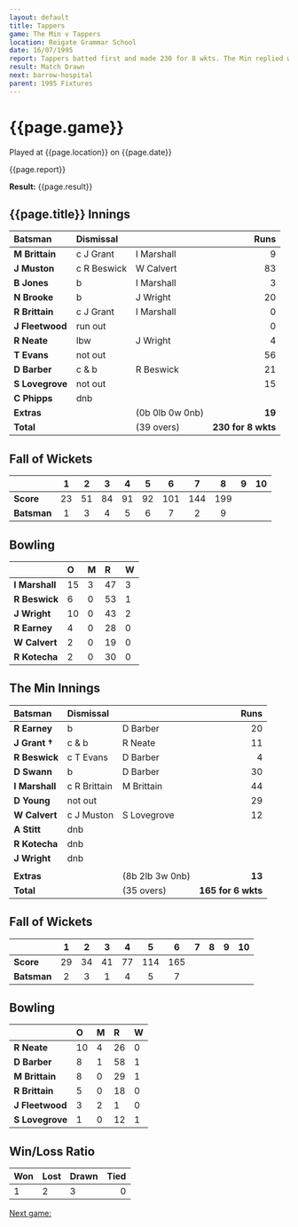 ```yaml
---
layout: default
title: Tappers
game: The Min v Tappers
location: Reigate Grammar School
date: 16/07/1995
report: Tappers batted first and made 230 for 8 wkts. The Min replied with 165 for 6 wkts before time ran out
result: Match Drawn
next: barrow-hospital
parent: 1995 Fixtures
---
```


# {{page.game}}

Played at {{page.location}} on {{page.date}}

{{page.report}}

**Result:** {{page.result}}

## {{page.title}} Innings

| Batsman | Dismissal |  | Runs |
|:---|:---|---|---:|
| **M Brittain** | c J Grant | I Marshall | 9 |
| **J Muston** | c R Beswick | W Calvert | 83 |
| **B Jones** | b | I Marshall | 3 |
| **N Brooke** | b | J Wright | 20 |
| **R Brittain** | c J Grant | I Marshall | 0 |
| **J Fleetwood** | run out |  | 0 |
| **R Neate** | lbw | J Wright | 4 |
| **T Evans** | not out |  | 56 |
| **D Barber** | c & b | R Beswick | 21 |
| **S Lovegrove** | not out |  | 15 |
| **C Phipps** | dnb |  |  |
| **Extras** | | (0b 0lb 0w 0nb) | **19** |
| **Total** | | (39 overs) | **230 for 8 wkts** |

## Fall of Wickets

| | 1 | 2 | 3 | 4 | 5 | 6 | 7 | 8 | 9 | 10 |
|---|:---:|:---:|:---:|:---:|:---:|:---:|:---:|:---:|:---:|:---:|
| **Score** | 23 | 51 | 84 | 91 | 92 | 101 | 144 | 199 |  |  |
| **Batsman** | 1 | 3 | 4 | 5 | 6 | 7 | 2 | 9 |  |  |

## Bowling

| | O | M | R | W |
|---|:---|:---|:---|:---|
| **I Marshall** | 15 | 3 | 47 | 3 |
| **R Beswick** | 6 | 0 | 53 | 1 |
| **J Wright** | 10 | 0 | 43 | 2 |
| **R Earney** | 4 | 0 | 28 | 0 |
| **W Calvert** | 2 | 0 | 19 | 0 |
| **R Kotecha** | 2 | 0 | 30 | 0 |

## The Min Innings

| Batsman | Dismissal |  | Runs |
|:---|:---|---|---:|
| **R Earney** | b | D Barber | 20 |
| **J Grant &#8224;** | c & b | R Neate | 11 |
| **R Beswick** | c T Evans | D Barber | 4 |
| **D Swann** | b | D Barber | 30 |
| **I Marshall** | c R Brittain | M Brittain | 44 |
| **D Young** | not out |  | 29 |
| **W Calvert** | c J Muston | S Lovegrove | 12 |
| **A Stitt** | dnb |  |  |
| **R Kotecha** | dnb |  |  |
| **J Wright** | dnb |  |  |
|  |  |  |  |
| **Extras** | | (8b 2lb 3w 0nb) | **13** |
| **Total** | | (35 overs) | **165 for 6 wkts** |

## Fall of Wickets

| | 1 | 2 | 3 | 4 | 5 | 6 | 7 | 8 | 9 | 10 |
|---|:---:|:---:|:---:|:---:|:---:|:---:|:---:|:---:|:---:|:---:|
| **Score** | 29 | 34 | 41 | 77 | 114 | 165 |  |  |  |  |
| **Batsman** | 2 | 3 | 1 | 4 | 5 | 7 |  |  |  |  |

## Bowling

| | O | M | R | W |
|---|:---|:---|:---|:---|
| **R Neate** | 10 | 4 | 26 | 0 |
| **D Barber** | 8 | 1 | 58 | 1 |
| **M Brittain** | 8 | 0 | 29 | 1 |
| **R Brittain** | 5 | 0 | 18 | 0 |
| **J Fleetwood** | 3 | 2 | 1 | 0 |
| **S Lovegrove** | 1 | 0 | 12 | 1 |

## Win/Loss Ratio

| Won | Lost | Drawn | Tied |
|:---|:---|:---|---:|
| 1 | 2 | 3 | 0 |

[Next game:]({{page.next}})